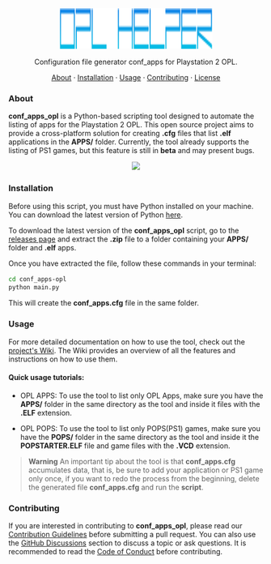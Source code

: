 <div align="center">
  <img width="60%" height="80" src="./.github/logotipo.svg">
  <p align="center">Configuration file generator conf_apps for Playstation 2 OPL.</p>
  <p align="center">
    <a href="#about">About</a> · 
    <a href="#installation">Installation</a> · 
    <a href="#usage">Usage</a> · 
    <a href="#contributing">Contributing</a> ·
    <a href="./LICENSE">License</a>
  </p>
</div>

### About
**conf_apps_opl** is a Python-based scripting tool designed to automate the listing of apps for the Playstation 2 OPL. This open source project aims to provide a cross-platform solution for creating **.cfg** files that list **.elf** applications in the **APPS/** folder. Currently, the tool already supports the listing of PS1 games, but this feature is still in **beta** and may present bugs.

<div align="center">
  <img width="60%" src=".github/screenshot.png">
</div>

### Installation
Before using this script, you must have Python installed on your machine. You can download the latest version of Python [here](https://www.python.org/downloads/).

To download the latest version of the **conf_apps_opl** script, go to the [releases page](https://github.com/wesleydmscn/conf_apps-opl/releases) and extract the **.zip** file to a folder containing your **APPS/** folder and **.elf** apps.

Once you have extracted the file, follow these commands in your terminal:

```bash
cd conf_apps-opl
python main.py
```

This will create the **conf_apps.cfg** file in the same folder.

### Usage
For more detailed documentation on how to use the tool, check out the [project's Wiki](https://github.com/wesleydmscn/conf_apps-opl/wiki). The Wiki provides an overview of all the features and instructions on how to use them.

#### Quick usage tutorials:

- OPL APPS:
  To use the tool to list only OPL Apps, make sure you have the **APPS/** folder in the same directory as the tool and inside it files with the **.ELF** extension.

- OPL POPS:
  To use the tool to list only POPS(PS1) games, make sure you have the **POPS/** folder in the same directory as the tool and inside it the **POPSTARTER.ELF** file and game files with the **.VCD** extension.

> **Warning**
> An important tip about the tool is that **conf_apps.cfg** accumulates data, that is, be sure to add your application or PS1 game only once, if you want to redo the process from the beginning, delete the generated file **conf_apps.cfg** and run the **script**.

### Contributing
If you are interested in contributing to **conf_apps_opl**, please read our [Contribution Guidelines](https://github.com/wesleydmscn/conf_apps-opl/blob/main/.github/CONTRIBUTING.md) before submitting a pull request. You can also use the [GitHub Discussions](https://github.com/wesleydmscn/conf_apps-opl/discussions) section to discuss a topic or ask questions. It is recommended to read the [Code of Conduct](https://github.com/wesleydmscn/conf_apps-opl/blob/main/.github/CODE_OF_CONDUCT.md) before contributing.